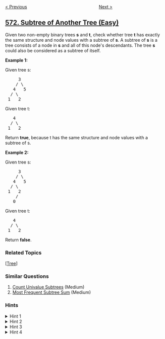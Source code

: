 <!--|This file generated by command(leetcode description); DO NOT EDIT.    |-->
<!--+----------------------------------------------------------------------+-->
<!--|@author    openset <openset.wang@gmail.com>                           |-->
<!--|@link      https://github.com/openset                                 |-->
<!--|@home      https://github.com/openset/leetcode                        |-->
<!--+----------------------------------------------------------------------+-->

[< Previous](https://github.com/openset/leetcode/tree/master/problems/find-median-given-frequency-of-numbers "Find Median Given Frequency of Numbers")
　　　　　　　　　　　　　　　　
[Next >](https://github.com/openset/leetcode/tree/master/problems/squirrel-simulation "Squirrel Simulation")

## [572. Subtree of Another Tree (Easy)](https://leetcode.com/problems/subtree-of-another-tree "另一个树的子树")

<p>
Given two non-empty binary trees <b>s</b> and <b>t</b>, check whether tree <b>t</b> has exactly the same structure and node values with a subtree of <b>s</b>. A subtree of <b>s</b> is a tree consists of a node in <b>s</b> and all of this node's descendants. The tree <b>s</b> could also be considered as a subtree of itself.
</p>

<p><b>Example 1:</b><br>

Given tree s:
<pre>
     3
    / \
   4   5
  / \
 1   2
</pre>
Given tree t:
<pre>
   4 
  / \
 1   2
</pre>
Return <b>true</b>, because t has the same structure and node values with a subtree of s.
</p>

<p><b>Example 2:</b><br>

Given tree s:
<pre>
     3
    / \
   4   5
  / \
 1   2
    /
   0
</pre>
Given tree t:
<pre>
   4
  / \
 1   2
</pre>
Return <b>false</b>.
</p>

### Related Topics
  [[Tree](https://github.com/openset/leetcode/tree/master/tag/tree/README.md)]

### Similar Questions
  1. [Count Univalue Subtrees](https://github.com/openset/leetcode/tree/master/problems/count-univalue-subtrees) (Medium)
  1. [Most Frequent Subtree Sum](https://github.com/openset/leetcode/tree/master/problems/most-frequent-subtree-sum) (Medium)

### Hints
<details>
<summary>Hint 1</summary>
Which approach is better here- recursive or iterative?
</details>

<details>
<summary>Hint 2</summary>
If recursive approach is better, can you write recursive function with its parameters?
</details>

<details>
<summary>Hint 3</summary>
Two trees <b>s</b> and <b>t</b> are said to be identical if their root values are same and their left and right subtrees are identical. Can you write this in form of recursive formulae?
</details>

<details>
<summary>Hint 4</summary>
Recursive formulae can be: 
isIdentical(s,t)= s.val==t.val AND isIdentical(s.left,t.left) AND isIdentical(s.right,t.right)
</details>
